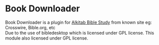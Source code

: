 # Book Downloader

Book Downloader is a plugin for [Alkitab Bible Study](https://github.com/tonny-kohar/alkitab-suite) from known site eg: Crosswire, Bible.org, etc  
Due to the use of bibledesktop which is licensed under GPL license. This module also licensed under GPL license.  